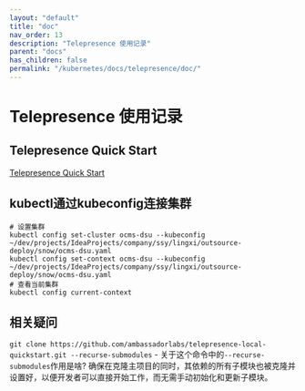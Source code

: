 ```yaml
---
layout: "default"
title: "doc"
nav_order: 13
description: "Telepresence 使用记录"
parent: "docs"
has_children: false
permalink: "/kubernetes/docs/telepresence/doc/"
---
```


# Telepresence 使用记录

## Telepresence Quick Start

[Telepresence Quick Start](https://www.getambassador.io/docs/telepresence/latest/quick-start?os=macos)

## kubectl通过kubeconfig连接集群

```shell
# 设置集群
kubectl config set-cluster ocms-dsu --kubeconfig ~/dev/projects/IdeaProjects/company/ssy/lingxi/outsource-deploy/snow/ocms-dsu.yaml
kubectl config set-context ocms-dsu --kubeconfig ~/dev/projects/IdeaProjects/company/ssy/lingxi/outsource-deploy/snow/ocms-dsu.yaml
# 查看当前集群
kubectl config current-context

```

## 相关疑问

`git clone https://github.com/ambassadorlabs/telepresence-local-quickstart.git --recurse-submodules`
    - 关于这个命令中的`--recurse-submodules`作用是啥?
        确保在克隆主项目的同时，其依赖的所有子模块也被克隆并设置好，以便开发者可以直接开始工作，而无需手动初始化和更新子模块。
